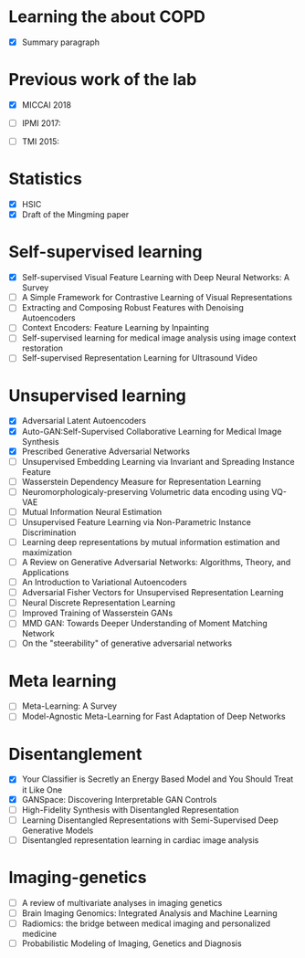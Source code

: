 # Learning the about COPD
- [X] Summary paragraph


# Previous work of the lab
- [X] MICCAI 2018
- [ ] IPMI 2017: 
- [ ] TMI 2015:


# Statistics
- [X] HSIC
- [X] Draft of the Mingming paper

# Self-supervised learning
- [X] Self-supervised Visual Feature Learning with Deep Neural Networks: A Survey
- [ ] A Simple Framework for Contrastive Learning of Visual Representations
- [ ] Extracting and Composing Robust Features with Denoising Autoencoders
- [ ] Context Encoders: Feature Learning by Inpainting
- [ ] Self-supervised learning for medical image analysis using image context restoration
- [ ] Self-supervised Representation Learning for Ultrasound Video

# Unsupervised learning
- [X] Adversarial Latent Autoencoders
- [X] Auto-GAN:Self-Supervised Collaborative Learning for Medical Image Synthesis
- [X] Prescribed Generative Adversarial Networks
- [ ] Unsupervised Embedding Learning via Invariant and Spreading Instance Feature
- [ ] Wasserstein Dependency Measure for Representation Learning
- [ ] Neuromorphologicaly-preserving Volumetric data encoding using VQ-VAE
- [ ] Mutual Information Neural Estimation
- [ ] Unsupervised Feature Learning via Non-Parametric Instance Discrimination
- [ ] Learning deep representations by mutual information estimation and maximization
- [ ] A Review on Generative Adversarial Networks: Algorithms, Theory, and Applications
- [ ] An Introduction to Variational Autoencoders
- [ ] Adversarial Fisher Vectors for Unsupervised Representation Learning
- [ ] Neural Discrete Representation Learning
- [ ] Improved Training of Wasserstein GANs
- [ ] MMD GAN: Towards Deeper Understanding of Moment Matching Network
- [ ] On the "steerability" of generative adversarial networks

# Meta learning
- [ ] Meta-Learning: A Survey
- [ ] Model-Agnostic Meta-Learning for Fast Adaptation of Deep Networks

# Disentanglement
- [X] Your Classifier is Secretly an Energy Based Model and You Should Treat it Like One
- [X] GANSpace: Discovering Interpretable GAN Controls
- [ ] High-Fidelity Synthesis with Disentangled Representation
- [ ] Learning Disentangled Representations with Semi-Supervised Deep Generative Models
- [ ] Disentangled representation learning in cardiac image analysis

# Imaging-genetics
- [ ] A review of multivariate analyses in imaging genetics
- [ ] Brain Imaging Genomics: Integrated Analysis and Machine Learning
- [ ] Radiomics: the bridge between medical imaging and personalized medicine
- [ ] Probabilistic Modeling of Imaging, Genetics and Diagnosis
